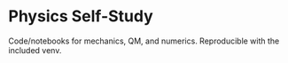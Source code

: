 # Physics Self-Study
Code/notebooks for mechanics, QM, and numerics. Reproducible with the included venv.
